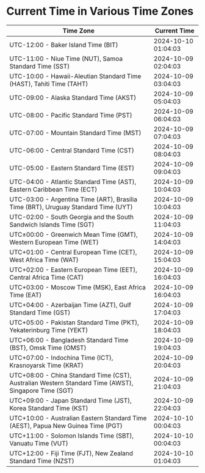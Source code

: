 # Current Time in Various Time Zones

| Time Zone | Current Time |
|-----------|--------------|
| UTC-12:00 - Baker Island Time (BIT) | 2024-10-10 01:04:03 |
| UTC-11:00 - Niue Time (NUT), Samoa Standard Time (SST) | 2024-10-09 02:04:03 |
| UTC-10:00 - Hawaii-Aleutian Standard Time (HAST), Tahiti Time (TAHT) | 2024-10-09 03:04:03 |
| UTC-09:00 - Alaska Standard Time (AKST) | 2024-10-09 05:04:03 |
| UTC-08:00 - Pacific Standard Time (PST) | 2024-10-09 06:04:03 |
| UTC-07:00 - Mountain Standard Time (MST) | 2024-10-09 07:04:03 |
| UTC-06:00 - Central Standard Time (CST) | 2024-10-09 08:04:03 |
| UTC-05:00 - Eastern Standard Time (EST) | 2024-10-09 09:04:03 |
| UTC-04:00 - Atlantic Standard Time (AST), Eastern Caribbean Time (ECT) | 2024-10-09 10:04:03 |
| UTC-03:00 - Argentina Time (ART), Brasília Time (BRT), Uruguay Standard Time (UYT) | 2024-10-09 10:04:03 |
| UTC-02:00 - South Georgia and the South Sandwich Islands Time (SGT) | 2024-10-09 11:04:03 |
| UTC±00:00 - Greenwich Mean Time (GMT), Western European Time (WET) | 2024-10-09 14:04:03 |
| UTC+01:00 - Central European Time (CET), West Africa Time (WAT) | 2024-10-09 15:04:03 |
| UTC+02:00 - Eastern European Time (EET), Central Africa Time (CAT) | 2024-10-09 16:04:03 |
| UTC+03:00 - Moscow Time (MSK), East Africa Time (EAT) | 2024-10-09 16:04:03 |
| UTC+04:00 - Azerbaijan Time (AZT), Gulf Standard Time (GST) | 2024-10-09 17:04:03 |
| UTC+05:00 - Pakistan Standard Time (PKT), Yekaterinburg Time (YEKT) | 2024-10-09 18:04:03 |
| UTC+06:00 - Bangladesh Standard Time (BST), Omsk Time (OMST) | 2024-10-09 19:04:03 |
| UTC+07:00 - Indochina Time (ICT), Krasnoyarsk Time (KRAT) | 2024-10-09 20:04:03 |
| UTC+08:00 - China Standard Time (CST), Australian Western Standard Time (AWST), Singapore Time (SGT) | 2024-10-09 21:04:03 |
| UTC+09:00 - Japan Standard Time (JST), Korea Standard Time (KST) | 2024-10-09 22:04:03 |
| UTC+10:00 - Australian Eastern Standard Time (AEST), Papua New Guinea Time (PGT) | 2024-10-10 00:04:03 |
| UTC+11:00 - Solomon Islands Time (SBT), Vanuatu Time (VUT) | 2024-10-10 00:04:03 |
| UTC+12:00 - Fiji Time (FJT), New Zealand Standard Time (NZST) | 2024-10-10 01:04:03 |
